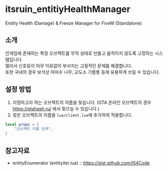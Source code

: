 # itsruin_entitiyHealthManager
Entitiy Health (Damage) & Freeze Manager for FiveM (Standalone)

## 소개
인게임에 존재하는 특정 오브젝트를 무적 상태로 만들고 움직이지 않도록 고정하는 시스템입니다.<br/>
멀리서 신호등이 아무 이유없이 부서지는 고질적인 문제를 해결합니다.<br/>
또한 국내의 경우 보석상 야자수 나무, 교도소 기름통 등에 유용하게 쓰일 수 있습니다.

## 설정 방법
1. 지정하고자 하는 오브젝트의 이름을 찾습니다. (GTA 온라인 오브젝트의 경우 https://gtahash.ru/ 에서 찾으실 수 있습니다.)
2. 찾은 오브젝트의 이름을 `lua/client.lua`에 추가하여 적용합니다.

```lua
local props = {
	"오브젝트 이름 입력",
}
```

## 참고자료
- entityEnumerator (entityiter.lua) :: https://gist.github.com/IS4Code